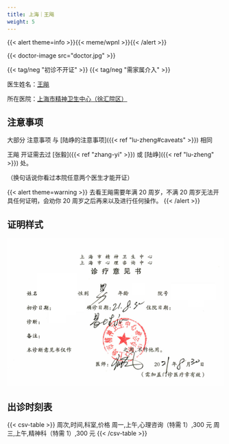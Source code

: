 ```yaml
---
title: 上海｜王飚
weight: 5
---
```


{{< alert theme=info >}}{{< meme/wpnl >}}{{< /alert >}}

{{< doctor-image src="doctor.jpg" >}}

{{< tag/neg "初诊不开证" >}} {{< tag/neg "需家属介入" >}}

医生姓名：[王飚](http://www.smhc.org.cn/MedicalGuide/contents/49/56.html)

所在医院：[上海市精神卫生中心（徐汇院区）](https://amap.com/place/B0HR6N4LN1)

## 注意事项

大部分 注意事项 与 [陆峥的注意事项]({{< ref "lu-zheng#caveats" >}}) 相同

王飚 开证需去过 [张毅]({{< ref "zhang-yi" >}}) 或 [陆峥]({{< ref "lu-zheng" >}}) 处。

（换句话说你看过本院任意两个医生才能开证）

{{< alert theme=warning >}}
去看王飚需要年满 20 周岁，不满 20 周岁无法开具任何证明，会劝你 20 周岁之后再来以及进行任何操作。
{{< /alert >}}

## 证明样式

![证明](proof.jpg)

## 出诊时刻表

{{< csv-table >}}
周次,时间,科室,价格
周一,上午,心理咨询（特需 1）,300 元
周三,上午,精神科（特需 1）,300 元
{{< /csv-table >}}
